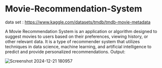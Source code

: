 # Movie-Recommendation-System
data set : https://www.kaggle.com/datasets/tmdb/tmdb-movie-metadata

A Movie Recommendation System is an application or algorithm designed to suggest movies to users based on their preferences, viewing history, or other relevant data. It is a type of recommender system that utilizes techniques in data science, machine learning, and artificial intelligence to predict and provide personalized recommendations.
Output:

![Screenshot 2024-12-21 180957](https://github.com/user-attachments/assets/07e1dfa9-81dc-4f9f-b179-e8530e5d3860)
